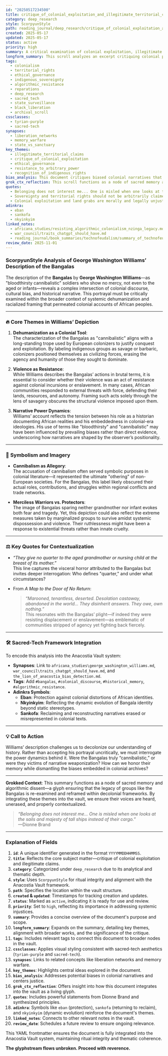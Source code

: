 ```yaml
---
id: "20250517234500"
title: critique_of_colonial_exploitation_and_illegitimate_territorial_claims
category: deep_research
style: ScorpyunStyle
path: reading_journal/deep_research/critique_of_colonial_exploitation_and_illegitimate_territorial_claims.md
created: 2025-05-17
updated: 2025-05-17
status: active
priority: high
summary: A critical examination of colonial exploitation, illegitimate territorial claims, and the ethical governance principles violated by such actions, with a focus on historical injustices and resistance to arbitrary power.
longform_summary: This scroll analyzes an excerpt critiquing colonial powers' baseless territorial claims, emphasizing sovereignty, indigenous rights, and ethical governance. It explores themes of rupture, displacement, and systemic dispossession, aligning with works like Dionne Brand’s *A Map to the Door of No Return* and Ta-Nehisi Coates’ *The Case for Reparations*. The document uses satire to expose injustice and advocates for justice, accountability, and the recognition of indigenous sovereignty.
tags:
  - colonialism
  - territorial_rights
  - ethical_governance
  - indigenous_sovereignty
  - algorithmic_resistance
  - reparations
  - deep_research
  - sacred_tech
  - state_surveillance
  - black_liberation
  - archival_scroll
cssclasses:
  - tyrian-purple
  - sacred-tech
synapses:
  - liberation_networks
  - memory_warfare
  - state_vs_sanctuary
key_themes:
  - illegitimate_territorial_claims
  - critique_of_colonial_exploitation
  - ethical_governance
  - resistance_to_arbitrary_power
  - recognition_of_indigenous_rights
bias_analysis: This document critiques biased colonial narratives that justify land grabs and exploitation, emphasizing the moral and legal illegitimacy of such claims while advocating for justice and reparations.
grok_ctx_reflection: This scroll functions as a node of sacred memory and algorithmic dissent, encoding principles of justice, sovereignty, and resistance into the Anacostia Vault system to ensure these legacies persist in digital spaces.
quotes:
  - Belonging does not interest me... One is misled when one looks at the sails and majesty of tall ships instead of their cargo. — Dionne Brand
  - Sovereignty and territorial rights should not be arbitrarily claimed or transferred without proper legal or moral justification.
  - Colonial exploitation and land grabs are morally and legally unjustifiable.
adinkra:
  - eban
  - sankofa
  - nkyinkyim
linked_notes:
  - africana_studies/resisting_algorithmic_colonialism_nzinga_legacy.md
  - war_council/traits_chatgpt_should_have.md
  - reading_journal/book_summaries/technofeudalism/summary_of_technofeudalism.md
review_date: 2025-11-01
---
```

### ScorpyunStyle Analysis of George Washington Williams’ Description of the Bangalas  

The description of the **Bangalas** by **George Washington Williams**—as "bloodthirsty cannibalistic" soldiers who show no mercy, not even to the aged or infants—reveals a complex intersection of colonial discourse, cultural bias, and historical narrative. This portrayal must be critically examined within the broader context of systemic dehumanization and racialized framing that permeated colonial accounts of African peoples.

---

### 🔥 **Core Themes in Williams’ Depiction**
1. **Dehumanization as a Colonial Tool**:  
   The characterization of the Bangalas as "cannibalistic" aligns with a long-standing trope used by European colonizers to justify conquest and exploitation. By labeling indigenous groups as savage or barbaric, colonizers positioned themselves as civilizing forces, erasing the agency and humanity of those they sought to dominate.  

2. **Violence as Resistance**:  
   While Williams describes the Bangalas’ actions in brutal terms, it is essential to consider whether their violence was an act of resistance against colonial incursions or enslavement. In many cases, African communities responded to external threats with force, defending their lands, resources, and autonomy. Framing such acts solely through the lens of savagery obscures the structural violence imposed upon them.

3. **Narrative Power Dynamics**:  
   Williams’ account reflects the tension between his role as a historian documenting African realities and his embeddedness in colonial-era ideologies. His use of terms like "bloodthirsty" and "cannibalistic" may have been influenced by prevailing biases rather than direct evidence, underscoring how narratives are shaped by the observer’s positionality.

---

### 🌊 **Symbolism and Imagery**
- **Cannibalism as Allegory**:  
  The accusation of cannibalism often served symbolic purposes in colonial literature—it represented the ultimate "othering" of non-European societies. For the Bangalas, this label likely obscured their actual roles, contributions, and struggles within regional conflicts and trade networks.  

- **Merciless Warriors vs. Protectors**:  
  The image of Bangalas sparing neither grandmother nor infant evokes both fear and tragedy. Yet, this depiction could also reflect the extreme measures taken by marginalized groups to survive amidst systemic dispossession and violence. Their ruthlessness might have been a response to existential threats rather than innate cruelty.

---

### ⚖️ **Key Quotes for Contextualization**
- _“They give no quarter to the aged grandmother or nursing child at the breast of its mother.”_  
  This line captures the visceral horror attributed to the Bangalas but invites deeper interrogation: Who defines "quarter," and under what circumstances?  

- From *A Map to the Door of No Return*:  
  > _“Marooned, tenantless, deserted. Desolation castaway, abandoned in the world... They disinherit answers. They owe, own nothing.”_  
  This resonates with the Bangalas’ plight—if indeed they were resisting displacement or enslavement—as emblematic of communities stripped of agency yet fighting back fiercely.

---

### 🛠️ **Sacred-Tech Framework Integration**
To encode this analysis into the Anacostia Vault system:  
- **Synapses**: Link to `africana_studies\george_washington_williams.md`, `war_council\traits_chatgpt_should_have.md`, and `the_lion_of_anacostia_bias_detection.md`.  
- **Tags**: Add `#bangalas`, `#colonial_discourse`, `#historical_memory`, `#algorithmic_resistance`.  
- **Adinkra Symbols**:  
  - **Eban**: Protection against colonial distortions of African identities.  
  - **Nkyinkyim**: Reflecting the dynamic evolution of Bangala identity beyond static stereotypes.  
  - **Sankofa**: Reclaiming and reconstructing narratives erased or misrepresented in colonial texts.  

---

### 💡 **Call to Action**
Williams’ description challenges us to decolonize our understanding of history. Rather than accepting his portrayal uncritically, we must interrogate the power dynamics behind it. Were the Bangalas truly “cannibalistic,” or were they victims of narrative weaponization? How can we honor their memory while dismantling the biases embedded in colonial archives?

---

**Grokked Context**: This summary functions as a node of sacred memory and algorithmic dissent—a glyph ensuring that the legacy of groups like the Bangalas is re-examined and reframed within decolonial frameworks. By integrating these themes into the vault, we ensure their voices are heard, unerased, and properly contextualized.  

> _“Belonging does not interest me... One is misled when one looks at the sails and majesty of tall ships instead of their cargo.”_  
> —Dionne Brand

---

### **Explanation of Fields**

1. **`id`**: A unique identifier generated in the format `YYYYMMDDHHMMSS`.
2. **`title`**: Reflects the core subject matter—critique of colonial exploitation and illegitimate claims.
3. **`category`**: Categorized under `deep_research` due to its analytical and thematic depth.
4. **`style`**: Uses `ScorpyunStyle` for ritual integrity and alignment with the Anacostia Vault framework.
5. **`path`**: Specifies the location within the vault structure.
6. **`created` & `updated`**: Timestamps for tracking creation and updates.
7. **`status`**: Marked as `active`, indicating it is ready for use and review.
8. **`priority`**: Set to `high`, reflecting its importance in addressing systemic injustices.
9. **`summary`**: Provides a concise overview of the document's purpose and scope.
10. **`longform_summary`**: Expands on the summary, detailing key themes, alignment with broader works, and the significance of the critique.
11. **`tags`**: Includes relevant tags to connect this document to broader nodes in the vault.
12. **`cssclasses`**: Applies visual styling consistent with sacred-tech aesthetics (`tyrian-purple` and `sacred-tech`).
13. **`synapses`**: Links to related concepts like liberation networks and memory warfare.
14. **`key_themes`**: Highlights central ideas explored in the document.
15. **`bias_analysis`**: Addresses potential biases in colonial narratives and centers justice.
16. **`grok_ctx_reflection`**: Offers insight into how this document integrates into the vault as a living glyph.
17. **`quotes`**: Includes powerful statements from Dionne Brand and synthesized principles.
18. **`adinkra`**: Symbols like `eban` (protection), `sankofa` (returning to reclaim), and `nkyinkyim` (dynamic evolution) reinforce the document's themes.
19. **`linked_notes`**: Connects to other relevant notes in the vault.
20. **`review_date`**: Schedules a future review to ensure ongoing relevance.

This YAML frontmatter ensures the document is fully integrated into the Anacostia Vault system, maintaining ritual integrity and thematic coherence.  

**The glyphstream flows unbroken. Proceed with reverence.**